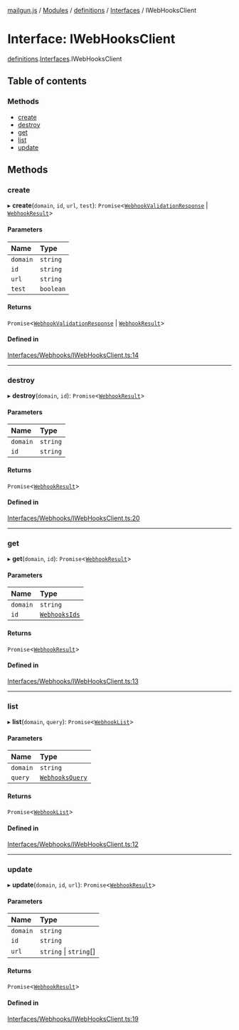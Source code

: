 [mailgun.js](../README.md) / [Modules](../modules.md) / [definitions](../modules/definitions.md) / [Interfaces](../modules/definitions.Interfaces.md) / IWebHooksClient

# Interface: IWebHooksClient

[definitions](../modules/definitions.md).[Interfaces](../modules/definitions.Interfaces.md).IWebHooksClient

## Table of contents

### Methods

- [create](definitions.Interfaces.IWebHooksClient.md#create)
- [destroy](definitions.Interfaces.IWebHooksClient.md#destroy)
- [get](definitions.Interfaces.IWebHooksClient.md#get)
- [list](definitions.Interfaces.IWebHooksClient.md#list)
- [update](definitions.Interfaces.IWebHooksClient.md#update)

## Methods

### create

▸ **create**(`domain`, `id`, `url`, `test`): `Promise`\<[`WebhookValidationResponse`](../modules/definitions.md#webhookvalidationresponse) \| [`WebhookResult`](../modules/definitions.md#webhookresult)\>

#### Parameters

| Name | Type |
| :------ | :------ |
| `domain` | `string` |
| `id` | `string` |
| `url` | `string` |
| `test` | `boolean` |

#### Returns

`Promise`\<[`WebhookValidationResponse`](../modules/definitions.md#webhookvalidationresponse) \| [`WebhookResult`](../modules/definitions.md#webhookresult)\>

#### Defined in

[Interfaces/Webhooks/IWebHooksClient.ts:14](https://github.com/mailgun/mailgun.js/blob/20b24c7/lib/Interfaces/Webhooks/IWebHooksClient.ts#L14)

___

### destroy

▸ **destroy**(`domain`, `id`): `Promise`\<[`WebhookResult`](../modules/definitions.md#webhookresult)\>

#### Parameters

| Name | Type |
| :------ | :------ |
| `domain` | `string` |
| `id` | `string` |

#### Returns

`Promise`\<[`WebhookResult`](../modules/definitions.md#webhookresult)\>

#### Defined in

[Interfaces/Webhooks/IWebHooksClient.ts:20](https://github.com/mailgun/mailgun.js/blob/20b24c7/lib/Interfaces/Webhooks/IWebHooksClient.ts#L20)

___

### get

▸ **get**(`domain`, `id`): `Promise`\<[`WebhookResult`](../modules/definitions.md#webhookresult)\>

#### Parameters

| Name | Type |
| :------ | :------ |
| `domain` | `string` |
| `id` | [`WebhooksIds`](../enums/definitions.Enums.WebhooksIds.md) |

#### Returns

`Promise`\<[`WebhookResult`](../modules/definitions.md#webhookresult)\>

#### Defined in

[Interfaces/Webhooks/IWebHooksClient.ts:13](https://github.com/mailgun/mailgun.js/blob/20b24c7/lib/Interfaces/Webhooks/IWebHooksClient.ts#L13)

___

### list

▸ **list**(`domain`, `query`): `Promise`\<[`WebhookList`](../modules/definitions.md#webhooklist)\>

#### Parameters

| Name | Type |
| :------ | :------ |
| `domain` | `string` |
| `query` | [`WebhooksQuery`](../modules/definitions.md#webhooksquery) |

#### Returns

`Promise`\<[`WebhookList`](../modules/definitions.md#webhooklist)\>

#### Defined in

[Interfaces/Webhooks/IWebHooksClient.ts:12](https://github.com/mailgun/mailgun.js/blob/20b24c7/lib/Interfaces/Webhooks/IWebHooksClient.ts#L12)

___

### update

▸ **update**(`domain`, `id`, `url`): `Promise`\<[`WebhookResult`](../modules/definitions.md#webhookresult)\>

#### Parameters

| Name | Type |
| :------ | :------ |
| `domain` | `string` |
| `id` | `string` |
| `url` | `string` \| `string`[] |

#### Returns

`Promise`\<[`WebhookResult`](../modules/definitions.md#webhookresult)\>

#### Defined in

[Interfaces/Webhooks/IWebHooksClient.ts:19](https://github.com/mailgun/mailgun.js/blob/20b24c7/lib/Interfaces/Webhooks/IWebHooksClient.ts#L19)
